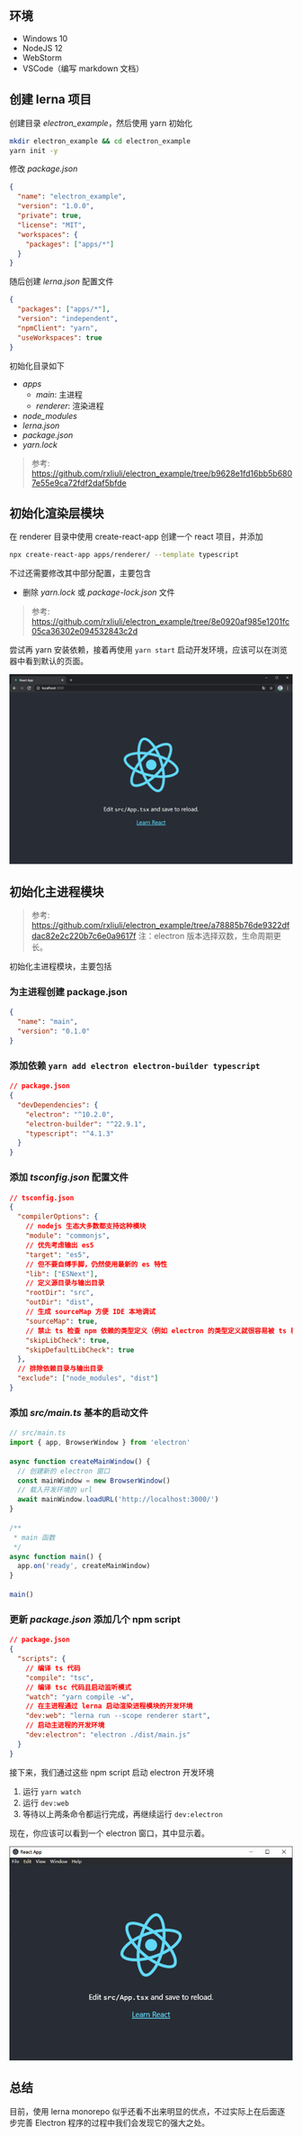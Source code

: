 ## 环境

- Windows 10
- NodeJS 12
- WebStorm
- VSCode（编写 markdown 文档）

## 创建 lerna 项目

创建目录 _electron_example_，然后使用 yarn 初始化

```sh
mkdir electron_example && cd electron_example
yarn init -y
```

修改 _package.json_

```json
{
  "name": "electron_example",
  "version": "1.0.0",
  "private": true,
  "license": "MIT",
  "workspaces": {
    "packages": ["apps/*"]
  }
}
```

随后创建 _lerna.json_ 配置文件

```json
{
  "packages": ["apps/*"],
  "version": "independent",
  "npmClient": "yarn",
  "useWorkspaces": true
}
```

初始化目录如下

- _apps_
  - _main_: 主进程
  - _renderer_: 渲染进程
- _node_modules_
- _lerna.json_
- _package.json_
- _yarn.lock_

> 参考: <https://github.com/rxliuli/electron_example/tree/b9628e1fd16bb5b6807e55e9ca72fdf2daf5bfde>

## 初始化渲染层模块

在 renderer 目录中使用 create-react-app 创建一个 react 项目，并添加

```sh
npx create-react-app apps/renderer/ --template typescript
```

不过还需要修改其中部分配置，主要包含

- 删除 _yarn.lock_ 或 _package-lock.json_ 文件

> 参考: <https://github.com/rxliuli/electron_example/tree/8e0920af985e1201fc05ca36302e094532843c2d>

尝试再 yarn 安装依赖，接着再使用 `yarn start` 启动开发环境，应该可以在浏览器中看到默认的页面。

![20210106194304.png](./resource/08869afb99594ede8c00d65ad4b65c19.png)

## 初始化主进程模块

> 参考: <https://github.com/rxliuli/electron_example/tree/a78885b76de9322dfdac82e2c220b7c6e0a9617f>
> 注：electron 版本选择双数，生命周期更长。

初始化主进程模块，主要包括

### 为主进程创建 package.json

```json
{
  "name": "main",
  "version": "0.1.0"
}
```

### 添加依赖 `yarn add electron electron-builder typescript`

```json
// package.json
{
  "devDependencies": {
    "electron": "^10.2.0",
    "electron-builder": "^22.9.1",
    "typescript": "^4.1.3"
  }
}
```

### 添加 _tsconfig.json_ 配置文件

```json
// tsconfig.json
{
  "compilerOptions": {
    // nodejs 生态大多数都支持这种模块
    "module": "commonjs",
    // 优先考虑输出 es5
    "target": "es5",
    // 但不要自缚手脚，仍然使用最新的 es 特性
    "lib": ["ESNext"],
    // 定义源目录与输出目录
    "rootDir": "src",
    "outDir": "dist",
    // 生成 sourceMap 方便 IDE 本地调试
    "sourceMap": true,
    // 禁止 ts 检查 npm 依赖的类型定义（例如 electron 的类型定义就很容易被 ts 检查出错误，毕竟这个项目实在太大了）
    "skipLibCheck": true,
    "skipDefaultLibCheck": true
  },
  // 排除依赖目录与输出目录
  "exclude": ["node_modules", "dist"]
}
```

### 添加 _src/main.ts_ 基本的启动文件

```ts
// src/main.ts
import { app, BrowserWindow } from 'electron'

async function createMainWindow() {
  // 创建新的 electron 窗口
  const mainWindow = new BrowserWindow()
  // 载入开发环境的 url
  await mainWindow.loadURL('http://localhost:3000/')
}

/**
 * main 函数
 */
async function main() {
  app.on('ready', createMainWindow)
}

main()
```

### 更新 _package.json_ 添加几个 npm script

```json
// package.json
{
  "scripts": {
    // 编译 ts 代码
    "compile": "tsc",
    // 编译 tsc 代码且启动监听模式
    "watch": "yarn compile -w",
    // 在主进程通过 lerna 启动渲染进程模块的开发环境
    "dev:web": "lerna run --scope renderer start",
    // 启动主进程的开发环境
    "dev:electron": "electron ./dist/main.js"
  }
}
```

接下来，我们通过这些 npm script 启动 electron 开发环境

1.  运行 `yarn watch`
1.  运行 `dev:web`
1.  等待以上两条命令都运行完成，再继续运行 `dev:electron`

现在，你应该可以看到一个 electron 窗口，其中显示着。

![20210106194102.png](./resource/8f2afb0c085a4d3c8c678c71bc128412.png)

## 总结

目前，使用 lerna monorepo 似乎还看不出来明显的优点，不过实际上在后面逐步完善 Electron 程序的过程中我们会发现它的强大之处。
